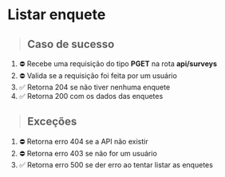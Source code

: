 # Listar enquete

> ## Caso de sucesso
1. ⛔️ Recebe uma requisição do tipo **PGET** na rota **api/surveys**
2. ⛔️ Valida se a requisição foi feita por um usuário
3. ✅ Retorna 204 se não tiver nenhuma enquete
3. ✅ Retorna 200 com os dados das enquetes

> ## Exceções
1. ⛔️ Retorna erro 404 se a API não existir
2. ⛔️ Retorna erro 403 se não for um usuário
3. ✅ Retorna erro 500 se der erro ao tentar listar as enquetes

